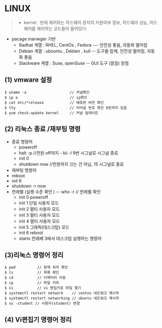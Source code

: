 # LINUX

> - kernel : 현재 제어하는 하드웨어 장치의 지원여부 정보, 하드웨어 성능, 하드웨어를 제어하는 코드들이 들어있다.

- pacage manwger 기반
  - Radhat 계열 :  RHEL, CentOs , Fedora  --- 안전성 좋음, 자동화 떨어짐
  - Debian 계열 :  ubountu , Debien , kuli  -- 도구들 탑제, 인잔성 떨어짐, 자동화 좋음
  - Slackware 계열 : Suse, openSuse -- GUI 도구 (깔끔) 장점 	

## (1) vmware 설정

```shell
$ uname -a                    // 커널확인 
$ ip a                        // ip확인
$ cat etc/*release            // 배포판 버전 확인
$ tty                         // 터미널 번호 확인 6번까지 있음 
$ yum check-update kernel     // 커널 업데이트 
```

##  (2) 리눅스 종료 /재부팅 명령 

- 종료 명령어 
  - poweroff 
  - halt -p                             //전원 off까지 - kii -l  9번 시그널로 시그널 종료
  - init 0
  - shutdown    now          //전원까지 끄는 건 아님, 15 시그널로 종료
-  재부팅 명령어 
  - reboot 
  - init 6
  - shutdown   -r now 
- 런레벨 (실행 수준 확인 )  -- who -r   // 런레벨 확인 
  - init 0	poweroff
  - init 1    단일 사용자 모드
  - init 2    멀티 사용자 모드
  - init 3    멀티 사용자 모드
  - init 4    멀티 사용자 모드 
  - init 5    그래픽(데스크탑) 모드
  - init 6    reboot
  - startx   런레베 3에서 데스크탑 실행하는 명령어

##  (3)리눅스 명령어 정리

```shell
$ pwd          // 현재 위치 확인
$ ls           // 목록 확인
$ cd           // 디렉터리 이동 
$ cp           // 파일 카피
$ vi           // vi 편집키로 파일 열기 
$ systemctl restart network    // centos 네트워크 재시작
$ systemctl restart networking // ubuntu 네트워크 재시작
$ su -student // 사용자(student) 변경
```

## (4) Vi편집기 명령어 정리 












